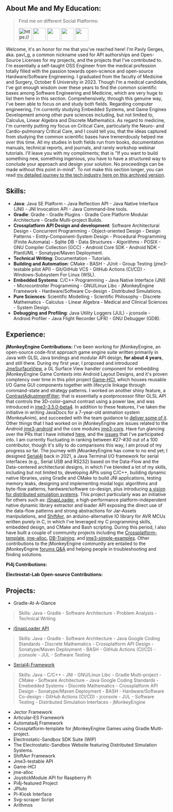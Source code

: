## About Me and My Education:
> Find me on different Social Platforms:
> 
> [<img src="https://github.com/user-attachments/assets/ab0831f0-2421-4dd6-83d0-429ef1d6f711" alt="https://github.com/pavly-gerges" width="40" height="40">](https://github.com/pavly-gerges)
> [<img src="https://github.com/user-attachments/assets/bf2a39df-8fed-4c01-9653-b724b14145b7" width="40" height="40">](https://www.youtube.com/@pavlg3944)
> [<img src="https://user-images.githubusercontent.com/60224159/180645937-40c0954c-03f4-4807-8063-7cd6ca917a7b.svg" width="40" height="40">](https://www.linkedin.com/in/pavly-gerges-420b81228/)
> [<img src="https://user-images.githubusercontent.com/60224159/180646113-6531aec4-66bc-44d8-9ba5-d1857e87359a.svg" width="40" height="40">](https://twitter.com/g_pavl)
> [<img src="https://user-images.githubusercontent.com/60224159/181487461-63226149-2870-4446-a954-b4112a5cb26c.svg" width="40" height="40">](https://mail.google.com/mail/u/0/?fs=1&to=pepogerges33@gmail.com&su=SUBJECT&body=BODY&bcc=&tf=cm)

Welcome, it's an honor for me that you've reached here! I'm Pavly Gerges, aka. pavl_g, a common nickname used for API authorships and Open-Source Licenses for my projects, and the projects that I've contributed to. I'm essentially a self-taught OSS Engineer from the medical profession totally filled with the passion towards open-science and open-source Hardware/Software Engineering. I graduated from the faculty of Medicine and Surgery, October 6 University in 2023. Though I'm a medical candidate, I've got enough wisdom over these years to find the common scientific bases among Software Engineering and Medicine, which are very huge to list them here in this section. Comprehensively, through this genuine way, I've been able to focus on and study both fields. Regarding computer engineering, I'm currently studying Embedded Systems, and Game Engines Development among other pure sciences including, but not limited to, Calculus, Linear Algebra and Discrete Mathematics. As regard to medicine, I'm currently putting my focus on Critical Care, particularly the Neuro- and Cardio-pulmonary Critical Care, and I could tell you, that the ideas captured from studying the common scientific bases have tremendously helped me over this time. All my studies in both fields run from books, documentation manuals, technical reports, and journals, and rarely workshop webinar tutorials. I'll leave you with my compliments; that is "If you want to build something new, something ingenious, you have to have a structured way to conclude your approach and design your solution. No proceedings can be made without this point in-mind". To not make this section longer, you can read [my detailed journey to the tech industry here on this archived version](https://github.com/pavly-gerges/pavly-gerges/blob/main/resume/archived.md#my-journey-to-the-tech-industry).

## Skills:
- **Java**: Java SE Platform - Java Reflection API - Java Native Interface (JNI) - JNI Invocation API - Java Command-line tools.
- **Gradle**: Gradle - Gradle Plugins - Gradle Core Platform Modular Architecture - Gradle Multi-project Builds.
- **Crossplatform API Design and development**: Software Architectural Design - Concurrent Programming - Object-oriented Design - Design Patterns - Entity-Component-System Design - Procedural Programming (Finite Automata) - Sqlite DB - Data Structures - Algorithms - POSIX - GNU Compiler Collection (GCC) - Android Core SDK - Android NDK - PlantUML - Sonatype/Maven Deployment.
- **Technical Writing**: Documentation - Tutorials.
- **Building and Automation**: CMake - BASH - JUnit - Group Testing (jme3-testable pilot API) - Git/GitHub VCS - GitHub Actions (CI/CD) - Windows-Subsystem For Linux (WSL).
- **Embedded Systems**: C/C++ Programming - Java Native Interface (JNI) - Microcontroller Programming - GNU/Linux Libc - jMonkeyEngine Framework - Hardware/Software Co-design - Distributed Simulations.
- **Pure Sciences**: Scientific Modelling - Scientific Philosophy - Discrete Mathematics - Calculus - Linear Algebra - Medical and Clinical Sciences - System Design.
- **Debugging and Profiling**: Java Utility Loggers (JUL) - jconsole - Android Profiler - Java Flight Recorder (JFR) - GNU Debugger (GDB).

## Experience:
**jMonkeyEngine Contributions:** I've been working for jMonkeyEngine, an open-source code-first approach game engine suite written primarily in Java with GLSL Java bindings and modular API design, **for about 4 years**, and still there. During my first year, I proposed and introduced [JmeSurfaceView](https://github.com/jMonkeyEngine/jmonkeyengine/tree/master/jme3-android/src/main/java/com/jme3/view/surfaceview), a GL Surface View handler component for embedding jMonkeyEngine Game Contexts into Android Layout Designs, and it's proven comptency over time in this pilot project [Game-HCI](https://github.com/Electrostat-Lab/Game-HCI), which houses reusable I/O Game GUI components together with lifecycle linkage through command-state and strategy patterns. I worked on another shiny feature, a [ContrastAdjustmentFilter](https://github.com/jMonkeyEngine/jmonkeyengine/blob/master/jme3-effects/src/main/java/com/jme3/post/filters/ContrastAdjustmentFilter.java); that is essentially a postprocessor filter GLSL API that controls the 3D-color-gamut contrast using a power law, and was introduced in [jme3-3.5.0-beta4](https://github.com/jMonkeyEngine/jmonkeyengine/releases/tag/v3.5.0-beta4). In addition to these features, I've taken the initiative in writing JavaDocs for a 7-year-old animation system (MonkeyAnim), and succeeded with the team guidance to [deliver some of it](https://github.com/jMonkeyEngine/jmonkeyengine/pulls?q=is%3Apr+com.jme3.anim+is%3Aclosed+author%3Apavly-gerges). Other things that I had worked on in jMonkeyEngine are issues related to the Android [jme3-android](https://github.com/jMonkeyEngine/jmonkeyengine/commits/master/jme3-android?author=pavly-gerges) and the core modules [jme3-core](https://github.com/jMonkeyEngine/jmonkeyengine/commits/master/jme3-core?author=pavly-gerges). Have fun glancing over the PRs that I have initiated [here](https://github.com/jMonkeyEngine/jmonkeyengine/commits?author=pavly-gerges), and the [issues](https://github.com/jMonkeyEngine/jmonkeyengine/issues?q=is%3Aissue+Scrappers+is%3Aopen) that I've participated into. I am currently fluctuating in ranking between #27-#30 out of a 100 contributor, though it's silly to do comparisons this way, I am proud of my progress so far. The journey with jMoankeyEngine has come to no end yet; I designed [Serial4j](https://github.com/Electrostat-Lab/Serial4j) back in 2021, a Java Terminal I/O framework for serial interfaces (e.g., Serial USB and RS232) based on the Data-Flow and the Data-centered architectural designs, in which I've blended a lot of my skills, including but not limited to, developing APIs using C/C++, building dynamic native libraries, using Gradle and CMake to build JNI applications, testing memory leaks, designing and implementing modal logic algorithms and byte-flow patterns, hardware/software co-design, plus introducing [a vision for distributed simulation systems](https://www.youtube.com/watch?v=4GFGsH4eyJs&t=235s). This project particularly was an initiative for others such as: [jSnapLoader](https://github.com/Electrostat-Lab/jSnapLoader/), a high-performance platform-independent native dynamic library extractor and loader API exposing the direct use of the data-flow patterns and strong abstractions for Jar-Assets manipulations, and [ShiftAvr](https://github.com/Electrostat-Lab/ShiftAvr/), an arduino-alternative IO library for AVR MCUs written purely in C, in which I've leveraged my C programming skills, embedded design, and CMake and Bash scripting. During this period, I also have built a couple of community projects including the [Crossplatform-template](https://github.com/Electrostat-Lab/Cross-platform-template), [jme-alloc](https://github.com/Electrostat-Lab/jme-alloc), [DB-Training](https://github.com/Electrostat-Lab/DBTraining), and [jme3-simple-examples](https://github.com/Electrostat-Lab/jme3-Simple-Examples). Other contributions to the jMonkeyEngine community are entailed to the jMonkeyEngine [forums Q&A](https://hub.jmonkeyengine.org/u/pavl_g/activity) and helping people in troubleshooting and finding solutions.

**Pi4j Contributions:**

**Electrostat-Lab Open-source Contributions:**

## Projects:
* Gradle-At-A-Glance
> Skills: Java - Gradle - Software Architecture - Problem Analysis - Technical Writing

* [jSnapLoader API](https://github.com/Electrostat-Lab/jSnapLoader/)
> Skills: Java - Gradle - Software Architecture - Java Google Coding Standards - Discrete Mathematics - Crossplatform API Design - Sonatype/Maven Deployment - BASH - GitHub Actions (CI/CD) - jconsole - JUL - Software Testing

* [Serial4j Framework](https://github.com/Electrostat-Lab/Serial4j)
> Skills: Java - C/C++ - JNI - GNU/Linux Libc - Gradle Multi-project - CMake - Software Architecture - Java Google Coding Standards - Emebedded Systems - Discrete Mathematics - Crossplatform API Design - Sonatype/Maven Deployment - BASH - Hardware/Software Co-design - GitHub Actions (CI/CD) - jconsole - JUL - Software Testing - Distributed Simulation Interfaces - jMonkeyEngine 

* Jector Framework
* Articular-ES Framework
* Automata4j Framework
* Crossplatform-template for jMonkeyEngine Games using Gradle Multi-project.
* Electrostatic-Sandbox SDK Suite (WIP)
* The Electrostatic-Sandbox Website featuring Distributed Simulation Systems.
* ShiftAvr Framework 
* Jme3-testable API
* Game-HCI
* jme-alloc
* JoystickModule API for Raspberry Pi
* Pi4j-featured Project
* JPluto 
* Pi-Kiosk Interface
* Svg-scraper Script
* Arithmos
